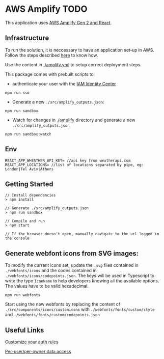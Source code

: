 # AWS Amplify TODO

This application uses [AWS Amplify Gen 2 and React](https://docs.amplify.aws/react/how-amplify-works/).

## Infrastructure

To run the solution, it is neccessary to have an application set-up in AWS. Follow the steps described [here](https://aws.amazon.com/getting-started/hands-on/build-react-app-amplify-graphql/) to know how.

Use the content in [./amplify.yml](./amplify.yml) to setup correct deployment steps.

This package comes with prebuilt scripts to:

- authenticate your user with the [IAM Identity Center](https://docs.aws.amazon.com/singlesignon/latest/userguide/what-is.html)

```console
npm run sso
```

- Generate a new `./src/amplify_outputs.json`:

```console
npm run sandbox
```

- Watch for changes in [./amplify](./amplify/) directory and generate a new `./src/amplify_outputs.json`

```console
npm run sandbox:watch
```

## Env

```
REACT_APP_WHEATHER_API_KEY= //api key from weatherapi.com
REACT_APP_LOCATIONS= //list of locations separated by pipe, eg: London|Tel Aviv|Athens
```

## Getting Started

```console
// Install dependencies
> npm install

// Generate ./src/amplify_outputs.json
> npm run sandbox

// Compile and run
> npm start

// If the browser doesn't open, manually navigate to the url logged in the console
```

## Generate webfont icons from SVG images:

To modify the current icons set, update the `.svg` files contained in `./webfonts/icons` and the codes contained in `./webfonts/icons/codepoints.json`. The keys will be used in Typescript to write the type `IconName` to help developers knowing all the available options. The values have to be valid hexadecimal.

```
npm run webfonts
```

Start using the new webfonts by replacing the content of `./src/components/icons/customicons` with `./webfonts/fonts/custom/style` and `./webfonts/fonts/custom/codepoints.json`

## Useful Links

[Customize your auth rules](https://docs.amplify.aws/react/build-a-backend/data/customize-authz/)

[Per-user/per-owner data access](https://docs.amplify.aws/react/build-a-backend/data/customize-authz/per-user-per-owner-data-access/)
